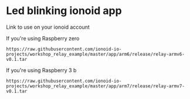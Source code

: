 # Led blinking ionoid app

Link to use on your ionoid account

If you're using Raspberry zero
```
https://raw.githubusercontent.com/ionoid-io-projects/workshop_relay_example/master/app/arm6/release/relay-armv6-v0.1.tar
```

If you're using Raspberry 3 b
```
https://raw.githubusercontent.com/ionoid-io-projects/workshop_relay_example/master/app/arm7/release/relay-armv7-v0.1.tar
```